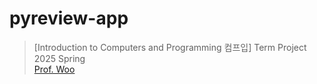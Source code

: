# pyreview-app
> [Introduction to Computers and Programming 컴프입] Term Project  
2025 Spring  
[Prof. Woo](https://pl.pusan.ac.kr/~woogyun/)